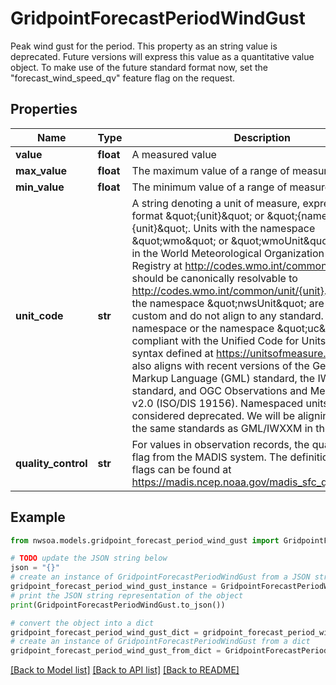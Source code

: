# GridpointForecastPeriodWindGust

Peak wind gust for the period. This property as an string value is deprecated. Future versions will express this value as a quantitative value object. To make use of the future standard format now, set the \"forecast_wind_speed_qv\" feature flag on the request. 

## Properties

Name | Type | Description | Notes
------------ | ------------- | ------------- | -------------
**value** | **float** | A measured value | [optional] 
**max_value** | **float** | The maximum value of a range of measured values | [optional] 
**min_value** | **float** | The minimum value of a range of measured values | [optional] 
**unit_code** | **str** | A string denoting a unit of measure, expressed in the format \&quot;{unit}\&quot; or \&quot;{namespace}:{unit}\&quot;. Units with the namespace \&quot;wmo\&quot; or \&quot;wmoUnit\&quot; are defined in the World Meteorological Organization Codes Registry at http://codes.wmo.int/common/unit and should be canonically resolvable to http://codes.wmo.int/common/unit/{unit}. Units with the namespace \&quot;nwsUnit\&quot; are currently custom and do not align to any standard. Units with no namespace or the namespace \&quot;uc\&quot; are compliant with the Unified Code for Units of Measure syntax defined at https://unitsofmeasure.org/. This also aligns with recent versions of the Geographic Markup Language (GML) standard, the IWXXM standard, and OGC Observations and Measurements v2.0 (ISO/DIS 19156). Namespaced units are considered deprecated. We will be aligning API to use the same standards as GML/IWXXM in the future.  | [optional] 
**quality_control** | **str** | For values in observation records, the quality control flag from the MADIS system. The definitions of these flags can be found at https://madis.ncep.noaa.gov/madis_sfc_qc_notes.shtml  | [optional] 

## Example

```python
from nwsoa.models.gridpoint_forecast_period_wind_gust import GridpointForecastPeriodWindGust

# TODO update the JSON string below
json = "{}"
# create an instance of GridpointForecastPeriodWindGust from a JSON string
gridpoint_forecast_period_wind_gust_instance = GridpointForecastPeriodWindGust.from_json(json)
# print the JSON string representation of the object
print(GridpointForecastPeriodWindGust.to_json())

# convert the object into a dict
gridpoint_forecast_period_wind_gust_dict = gridpoint_forecast_period_wind_gust_instance.to_dict()
# create an instance of GridpointForecastPeriodWindGust from a dict
gridpoint_forecast_period_wind_gust_from_dict = GridpointForecastPeriodWindGust.from_dict(gridpoint_forecast_period_wind_gust_dict)
```
[[Back to Model list]](../README.md#documentation-for-models) [[Back to API list]](../README.md#documentation-for-api-endpoints) [[Back to README]](../README.md)


